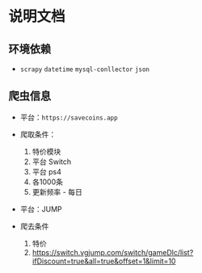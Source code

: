 # 说明文档

## 环境依赖
* `scrapy` `datetime` `mysql-conllector` `json`

## 爬虫信息

* 平台：`https://savecoins.app`
* 爬取条件：
    1. 特价模块
    2. 平台 Switch
    3. 平台 ps4
    4. 各1000条
    5. 更新频率 - 每日

* 平台：JUMP
* 爬去条件
    1. 特价
    2. https://switch.vgjump.com/switch/gameDlc/list?ifDiscount=true&all=true&offset=1&limit=10